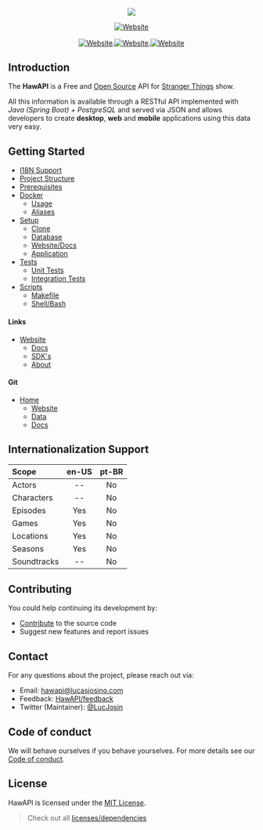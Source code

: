 <div align="center">

<p align="center">
  <img src="https://user-images.githubusercontent.com/76869974/213164214-0d304263-3f40-44fb-827d-dcd21bb0f2ae.png"/>
</p>

<p align="center">
  <a href="https://hawapi.theproject.id">
    <img align="center" alt="Website" src="https://shields.io/badge/WEBSITE-HAWAPI.THEPROJECT.ID-%23290606?style=for-the-badge&labelColor=%23290606">
  </a>
</p>

<a href="https://hawapi.theproject.id/docs/">
  <img align="center" alt="Website" src="https://shields.io/badge/DOCS-%23290606?style=for-the-badge&labelColor=%23290606">
</a>
<a href="https://hawapi.theproject.id/docs/sdks/">
  <img align="center" alt="Website" src="https://shields.io/badge/SDKS-%23290606?style=for-the-badge&labelColor=%23290606">
</a>
<a href="https://hawapi.theproject.id/docs/about/">
  <img align="center" alt="Website" src="https://shields.io/badge/ABOUT-%23290606?style=for-the-badge&labelColor=%23290606">
</a>

</div>

## Introduction

The **HawAPI** is a Free and <a href="https://github.com/HawAPI/" target="_blank">Open Source</a> API
for <a href="https://www.netflix.com/title/80057281" target="_blank">Stranger Things</a> show.

All this information is available through a RESTful API implemented with _Java (Spring Boot) + PostgreSQL_ and served
via JSON and allows developers to create **desktop**, **web** and **mobile** applications using this data very easy.

## Getting Started

- [I18N Support](#internationalization-support)
- [Project Structure](./docs/GETTING_STARTED.md#project-structure)
- [Prerequisites](./docs/GETTING_STARTED.md#prerequisites)
- [Docker](./docs/GETTING_STARTED.md#docker)
    - [Usage](./docs/GETTING_STARTED.md#usage)
    - [Aliases](./docs/GETTING_STARTED.md#aliases)
- [Setup](./docs/GETTING_STARTED.md#setup)
    - [Clone](./docs/GETTING_STARTED.md#clone)
    - [Database](./docs/GETTING_STARTED.md#database)
    - [Website/Docs](./docs/GETTING_STARTED.md#websitedocs)
    - [Application](./docs/GETTING_STARTED.md#application)
- [Tests](./docs/GETTING_STARTED.md#tests)
    - [Unit Tests](./docs/GETTING_STARTED.md#unit-tests)
    - [Integration Tests](./docs/GETTING_STARTED.md#integration-tests)
- [Scripts](./docs/GETTING_STARTED.md#scripts)
    - [Makefile](./docs/GETTING_STARTED.md#makefile)
    - [Shell/Bash](./docs/GETTING_STARTED.md#shellbash)

#### Links

- [Website](https://hawapi.theproject.id)
    - [Docs](https://hawapi.theproject.id/docs/)
    - [SDK's](https://hawapi.theproject.id/docs/sdks/)
    - [About](https://hawapi.theproject.id/docs/about/)

#### Git

- [Home](https://github.com/HawAPI)
    - [Website](https://github.com/HawAPI/website)
    - [Data](https://github.com/HawAPI/api-data)
    - [Docs](https://github.com/HawAPI/docs)

## Internationalization Support

| Scope       | en-US | pt-BR |
|:------------|:-----:|:-----:|
| Actors      |  --   |  No   |
| Characters  |  --   |  No   |
| Episodes    |  Yes  |  No   |
| Games       |  Yes  |  No   |
| Locations   |  Yes  |  No   |
| Seasons     |  Yes  |  No   |
| Soundtracks |  --   |  No   |

## Contributing

You could help continuing its development by:

- [Contribute](./docs/CONTRIBUTING.md) to the source code
- Suggest new features and report issues

## Contact

For any questions about the project, please reach out via:

- Email: [hawapi@lucasjosino.com](mailto:hawapi@lucasjosino.com)
- Feedback: [HawAPI/feedback](https://github.com/orgs/HawAPI/discussions)
- Twitter (Maintainer): [@LucJosin](https://twitter.com/LucJosin)

## Code of conduct

We will behave ourselves if you behave yourselves. For more details see our
[Code of conduct](CODE_OF_CONDUCT.md).

## License

HawAPI is licensed under the [MIT License](LICENSE).

> Check out all [licenses/dependencies](https://hawapi.theproject.id/docs/about#licenses)